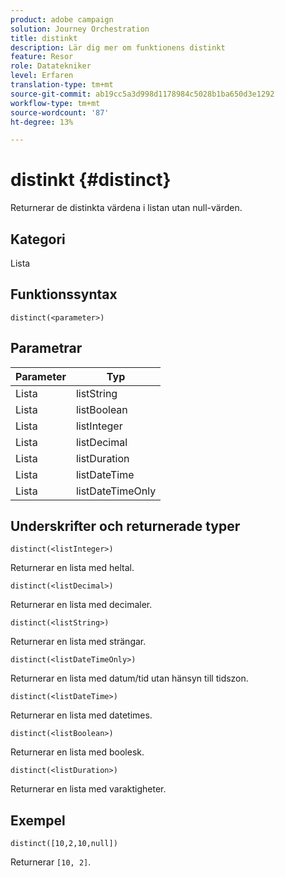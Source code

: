 ```yaml
---
product: adobe campaign
solution: Journey Orchestration
title: distinkt
description: Lär dig mer om funktionens distinkt
feature: Resor
role: Datatekniker
level: Erfaren
translation-type: tm+mt
source-git-commit: ab19cc5a3d998d1178984c5028b1ba650d3e1292
workflow-type: tm+mt
source-wordcount: '87'
ht-degree: 13%

---
```



# distinkt {#distinct}

Returnerar de distinkta värdena i listan utan null-värden.

## Kategori

Lista

## Funktionssyntax

`distinct(<parameter>)`

## Parametrar

| Parameter | Typ |
|-----------|------------------|
| Lista | listString |
| Lista | listBoolean |
| Lista | listInteger |
| Lista | listDecimal |
| Lista | listDuration |
| Lista | listDateTime |
| Lista | listDateTimeOnly |

## Underskrifter och returnerade typer

`distinct(<listInteger>)`

Returnerar en lista med heltal.

`distinct(<listDecimal>)`

Returnerar en lista med decimaler.

`distinct(<listString>)`

Returnerar en lista med strängar.

`distinct(<listDateTimeOnly>)`

Returnerar en lista med datum/tid utan hänsyn till tidszon.

`distinct(<listDateTime>)`

Returnerar en lista med datetimes.

`distinct(<listBoolean>)`

Returnerar en lista med boolesk.

`distinct(<listDuration>)`

Returnerar en lista med varaktigheter.

## Exempel

`distinct([10,2,10,null])`

Returnerar `[10, 2]`.
